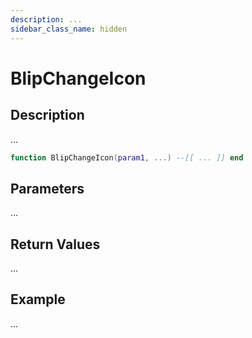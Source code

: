```yaml
---
description: ...
sidebar_class_name: hidden
---
```


# BlipChangeIcon

## Description

...

```lua
function BlipChangeIcon(param1, ...) --[[ ... ]] end
```

## Parameters

...

## Return Values

...

## Example

...

